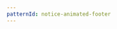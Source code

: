 ```yaml
---
patternId: notice-animated-footer
---
```


<!DOCTYPE html>
<html lang="en">
<head>
    <meta charset="utf-8">
    <meta name="viewport" content="width=device-width, initial-scale=1">
    <title>Animated Footer Demo</title>
    <style>
        body {
            overscroll-behavior-y: none;
            font-family: system-ui;
            padding: 2em;
        }
        .banner {
            animation: slideIn 1000ms ease-in-out;
            position: fixed;
            left: 0;
            bottom: 0;
            right: 0;
            padding: 1rem;
            background-color: yellow;
            box-shadow: 0px 0px 10px rgba(0,0,0,0.2);
        }
        @keyframes slideIn {
            from {
                transform: translateY(100vh)
            }

            to {
                transform: translateY(0vh)
            }
        }
        .close-button {
            background: transparent;
            border: none;
            padding: 1em;
            font-size: 1em;
            position: absolute;
            right: 0;
            top: 0;
            cursor: pointer;
        }
    </style>
</head>

<body>
    <div id="banner" class="banner">
        <button id="close-button" class="close-button" aria-label="close" tabindex="0">✕</button>
        <div>
            <h1>Notice</h1>
            Lorem ipsum dolor sit amet.
        </div>
    </div>
    <script>
        document.getElementById("close-button").onclick = () => {
            document.getElementById("banner").style = "display: none";
        }
    </script>
    <div class="filler">
        <h1>Animated Footer</h1>
        <p>
            Lorem ipsum dolor sit amet, consectetur adipiscing elit, sed do eiusmod tempor incididunt ut labore et
            dolore magna aliqua. Maecenas volutpat blandit aliquam etiam erat velit. Integer eget aliquet nibh praesent.
            Sit
            amet mattis vulputate enim nulla. Faucibus nisl tincidunt eget nullam non. Sem fringilla ut morbi tincidunt
            augue. Sed id semper risus in hendrerit gravida rutrum quisque non. Blandit aliquam etiam erat velit
            scelerisque
            in dictum non consectetur. Et ultrices neque ornare aenean euismod. Dignissim sodales ut eu sem integer
            vitae
            justo. Justo eget magna fermentum iaculis eu non diam phasellus.
        </p>

        <p>
            Tortor condimentum lacinia quis vel eros donec ac odio tempor. Mi in nulla posuere sollicitudin aliquam
            ultrices
            sagittis orci. Est ullamcorper eget nulla facilisi etiam. Fames ac turpis egestas integer eget aliquet nibh
            praesent. Mollis nunc sed id semper risus in. Nisi porta lorem mollis aliquam ut porttitor. Faucibus nisl
            tincidunt eget nullam non nisi est sit amet. Tristique senectus et netus et malesuada fames ac turpis. Eu mi
            bibendum neque egestas congue. Urna et pharetra pharetra massa massa ultricies mi quis hendrerit. Feugiat in
            ante metus dictum at tempor commodo ullamcorper a. Sed risus pretium quam vulputate dignissim.
        </p>

        <p>
            Vulputate dignissim suspendisse in est. Purus gravida quis blandit turpis cursus. Netus et malesuada fames
            ac
            turpis. Feugiat in fermentum posuere urna nec tincidunt praesent. In ante metus dictum at. Congue mauris
            rhoncus
            aenean vel. Tempor id eu nisl nunc mi ipsum faucibus vitae aliquet. Tellus mauris a diam maecenas sed enim.
            Diam
            quam nulla porttitor massa id neque aliquam vestibulum morbi. Magna fermentum iaculis eu non diam phasellus
            vestibulum. Egestas maecenas pharetra convallis posuere morbi leo urna molestie. Magna eget est lorem ipsum
            dolor sit amet. Arcu cursus vitae congue mauris rhoncus aenean vel elit.
        </p>

        <p>
            Sit amet massa vitae tortor condimentum lacinia quis vel eros. Quis vel eros donec ac odio tempor. Augue
            neque
            gravida in fermentum et sollicitudin. Fermentum iaculis eu non diam phasellus vestibulum. Justo laoreet sit
            amet
            cursus sit amet dictum sit amet. Dui nunc mattis enim ut tellus elementum sagittis vitae. Id leo in vitae
            turpis
            massa. Pretium fusce id velit ut tortor pretium. Et malesuada fames ac turpis egestas. Eget duis at tellus
            at
            urna condimentum. Dolor sit amet consectetur adipiscing. Diam vel quam elementum pulvinar etiam non. Tempus
            egestas sed sed risus pretium quam vulputate dignissim. Libero enim sed faucibus turpis in eu mi bibendum.
            Morbi
            tristique senectus et netus et malesuada fames ac.
        </p>

        <p>
            In egestas erat imperdiet sed euismod nisi porta lorem mollis. Nulla posuere sollicitudin aliquam ultrices.
            Elit
            sed vulputate mi sit amet mauris commodo. Viverra adipiscing at in tellus integer. Laoreet sit amet cursus
            sit
            amet dictum. Nulla porttitor massa id neque aliquam vestibulum. Parturient montes nascetur ridiculus mus
            mauris
            vitae ultricies leo integer. In tellus integer feugiat scelerisque varius morbi enim nunc. Bibendum arcu
            vitae
            elementum curabitur vitae. Arcu cursus vitae congue mauris rhoncus aenean. Massa ultricies mi quis
            hendrerit.
            Ornare suspendisse sed nisi lacus. Justo eget magna fermentum iaculis eu. Viverra vitae congue eu consequat
            ac.
            Vulputate dignissim suspendisse in est ante in. Integer feugiat scelerisque varius morbi enim nunc.
        </p>

        <p>
            Pellentesque nec nam aliquam sem et tortor consequat. Augue eget arcu dictum varius duis at. Duis ut diam
            quam
            nulla porttitor massa id neque. Sed blandit libero volutpat sed cras ornare arcu dui. Eu augue ut lectus
            arcu
            bibendum at. Viverra suspendisse potenti nullam ac. Elementum nisi quis eleifend quam adipiscing vitae proin
            sagittis. Rutrum tellus pellentesque eu tincidunt tortor. Pellentesque sit amet porttitor eget dolor. Nulla
            aliquet porttitor lacus luctus accumsan tortor posuere ac ut. Fermentum leo vel orci porta non pulvinar.
            Enim
            blandit volutpat maecenas volutpat. Elit at imperdiet dui accumsan sit amet nulla. Erat imperdiet sed
            euismod
            nisi porta. In eu mi bibendum neque egestas congue quisque egestas diam. Auctor eu augue ut lectus arcu
            bibendum
            at varius vel.
        </p>

        <p>
            Tortor pretium viverra suspendisse potenti nullam ac tortor vitae purus. Tristique et egestas quis ipsum
            suspendisse ultrices. Lectus quam id leo in vitae turpis massa sed. Erat pellentesque adipiscing commodo
            elit at
            imperdiet dui accumsan. Et malesuada fames ac turpis egestas integer eget. Odio facilisis mauris sit amet
            massa
            vitae tortor condimentum. Tortor pretium viverra suspendisse potenti nullam ac. Tempus urna et pharetra
            pharetra. Ut lectus arcu bibendum at varius vel pharetra vel turpis. Ut etiam sit amet nisl purus in.
        </p>

        <p>
            Venenatis urna cursus eget nunc scelerisque viverra. Varius duis at consectetur lorem donec massa. Arcu
            dictum
            varius duis at consectetur lorem. Vivamus arcu felis bibendum ut tristique et egestas. Faucibus pulvinar
            elementum integer enim. Tristique senectus et netus et malesuada. Nulla aliquet enim tortor at auctor urna
            nunc
            id cursus. Fames ac turpis egestas sed tempus urna et pharetra. Enim praesent elementum facilisis leo vel
            fringilla est. Mauris in aliquam sem fringilla ut morbi tincidunt augue interdum. Duis at consectetur lorem
            donec massa sapien faucibus et. Neque convallis a cras semper auctor.
        </p>

        <p>
            Pulvinar elementum integer enim neque volutpat ac tincidunt. Elit sed vulputate mi sit amet mauris commodo.
            Massa tincidunt nunc pulvinar sapien et. Non sodales neque sodales ut etiam. Nunc id cursus metus aliquam
            eleifend mi in nulla. Nec sagittis aliquam malesuada bibendum. Tincidunt id aliquet risus feugiat in ante
            metus
            dictum. Ultricies lacus sed turpis tincidunt id aliquet. Nulla facilisi etiam dignissim diam quis enim
            lobortis
            scelerisque fermentum. Rhoncus est pellentesque elit ullamcorper dignissim cras tincidunt. Suspendisse in
            est
            ante in nibh. Enim ut sem viverra aliquet eget. Mauris sit amet massa vitae tortor. Lobortis elementum nibh
            tellus molestie nunc non blandit massa enim. Tortor dignissim convallis aenean et tortor at risus.
            Scelerisque
            eleifend donec pretium vulputate sapien nec. Pellentesque habitant morbi tristique senectus et netus et.
            Tincidunt nunc pulvinar sapien et ligula ullamcorper malesuada. Tortor id aliquet lectus proin. Ultricies mi
            eget mauris pharetra et ultrices neque.
        </p>

        <p>
            Bibendum enim facilisis gravida neque. Purus non enim praesent elementum facilisis leo. Sed egestas egestas
            fringilla phasellus faucibus scelerisque eleifend donec. Rutrum quisque non tellus orci ac auctor augue. Leo
            in
            vitae turpis massa sed. Non quam lacus suspendisse faucibus interdum. Eu volutpat odio facilisis mauris sit.
            Vitae semper quis lectus nulla. Viverra justo nec ultrices dui sapien. Diam sit amet nisl suscipit
            adipiscing
            bibendum est ultricies integer. Nisl rhoncus mattis rhoncus urna.
        </p>

        <p>
            Lorem ipsum dolor sit amet, consectetur adipiscing elit, sed do eiusmod tempor incididunt ut labore et
            dolore magna aliqua. Maecenas volutpat blandit aliquam etiam erat velit. Integer eget aliquet nibh praesent.
            Sit
            amet mattis vulputate enim nulla. Faucibus nisl tincidunt eget nullam non. Sem fringilla ut morbi tincidunt
            augue. Sed id semper risus in hendrerit gravida rutrum quisque non. Blandit aliquam etiam erat velit
            scelerisque
            in dictum non consectetur. Et ultrices neque ornare aenean euismod. Dignissim sodales ut eu sem integer
            vitae
            justo. Justo eget magna fermentum iaculis eu non diam phasellus.
        </p>

        <p>
            Tortor condimentum lacinia quis vel eros donec ac odio tempor. Mi in nulla posuere sollicitudin aliquam
            ultrices
            sagittis orci. Est ullamcorper eget nulla facilisi etiam. Fames ac turpis egestas integer eget aliquet nibh
            praesent. Mollis nunc sed id semper risus in. Nisi porta lorem mollis aliquam ut porttitor. Faucibus nisl
            tincidunt eget nullam non nisi est sit amet. Tristique senectus et netus et malesuada fames ac turpis. Eu mi
            bibendum neque egestas congue. Urna et pharetra pharetra massa massa ultricies mi quis hendrerit. Feugiat in
            ante metus dictum at tempor commodo ullamcorper a. Sed risus pretium quam vulputate dignissim.
        </p>

        <p>
            Vulputate dignissim suspendisse in est. Purus gravida quis blandit turpis cursus. Netus et malesuada fames
            ac
            turpis. Feugiat in fermentum posuere urna nec tincidunt praesent. In ante metus dictum at. Congue mauris
            rhoncus
            aenean vel. Tempor id eu nisl nunc mi ipsum faucibus vitae aliquet. Tellus mauris a diam maecenas sed enim.
            Diam
            quam nulla porttitor massa id neque aliquam vestibulum morbi. Magna fermentum iaculis eu non diam phasellus
            vestibulum. Egestas maecenas pharetra convallis posuere morbi leo urna molestie. Magna eget est lorem ipsum
            dolor sit amet. Arcu cursus vitae congue mauris rhoncus aenean vel elit.
        </p>

        <p>
            Sit amet massa vitae tortor condimentum lacinia quis vel eros. Quis vel eros donec ac odio tempor. Augue
            neque
            gravida in fermentum et sollicitudin. Fermentum iaculis eu non diam phasellus vestibulum. Justo laoreet sit
            amet
            cursus sit amet dictum sit amet. Dui nunc mattis enim ut tellus elementum sagittis vitae. Id leo in vitae
            turpis
            massa. Pretium fusce id velit ut tortor pretium. Et malesuada fames ac turpis egestas. Eget duis at tellus
            at
            urna condimentum. Dolor sit amet consectetur adipiscing. Diam vel quam elementum pulvinar etiam non. Tempus
            egestas sed sed risus pretium quam vulputate dignissim. Libero enim sed faucibus turpis in eu mi bibendum.
            Morbi
            tristique senectus et netus et malesuada fames ac.
        </p>

        <p>
            In egestas erat imperdiet sed euismod nisi porta lorem mollis. Nulla posuere sollicitudin aliquam ultrices.
            Elit
            sed vulputate mi sit amet mauris commodo. Viverra adipiscing at in tellus integer. Laoreet sit amet cursus
            sit
            amet dictum. Nulla porttitor massa id neque aliquam vestibulum. Parturient montes nascetur ridiculus mus
            mauris
            vitae ultricies leo integer. In tellus integer feugiat scelerisque varius morbi enim nunc. Bibendum arcu
            vitae
            elementum curabitur vitae. Arcu cursus vitae congue mauris rhoncus aenean. Massa ultricies mi quis
            hendrerit.
            Ornare suspendisse sed nisi lacus. Justo eget magna fermentum iaculis eu. Viverra vitae congue eu consequat
            ac.
            Vulputate dignissim suspendisse in est ante in. Integer feugiat scelerisque varius morbi enim nunc.
        </p>

        <p>
            Pellentesque nec nam aliquam sem et tortor consequat. Augue eget arcu dictum varius duis at. Duis ut diam
            quam
            nulla porttitor massa id neque. Sed blandit libero volutpat sed cras ornare arcu dui. Eu augue ut lectus
            arcu
            bibendum at. Viverra suspendisse potenti nullam ac. Elementum nisi quis eleifend quam adipiscing vitae proin
            sagittis. Rutrum tellus pellentesque eu tincidunt tortor. Pellentesque sit amet porttitor eget dolor. Nulla
            aliquet porttitor lacus luctus accumsan tortor posuere ac ut. Fermentum leo vel orci porta non pulvinar.
            Enim
            blandit volutpat maecenas volutpat. Elit at imperdiet dui accumsan sit amet nulla. Erat imperdiet sed
            euismod
            nisi porta. In eu mi bibendum neque egestas congue quisque egestas diam. Auctor eu augue ut lectus arcu
            bibendum
            at varius vel.
        </p>

        <p>
            Tortor pretium viverra suspendisse potenti nullam ac tortor vitae purus. Tristique et egestas quis ipsum
            suspendisse ultrices. Lectus quam id leo in vitae turpis massa sed. Erat pellentesque adipiscing commodo
            elit at
            imperdiet dui accumsan. Et malesuada fames ac turpis egestas integer eget. Odio facilisis mauris sit amet
            massa
            vitae tortor condimentum. Tortor pretium viverra suspendisse potenti nullam ac. Tempus urna et pharetra
            pharetra. Ut lectus arcu bibendum at varius vel pharetra vel turpis. Ut etiam sit amet nisl purus in.
        </p>

        <p>
            Venenatis urna cursus eget nunc scelerisque viverra. Varius duis at consectetur lorem donec massa. Arcu
            dictum
            varius duis at consectetur lorem. Vivamus arcu felis bibendum ut tristique et egestas. Faucibus pulvinar
            elementum integer enim. Tristique senectus et netus et malesuada. Nulla aliquet enim tortor at auctor urna
            nunc
            id cursus. Fames ac turpis egestas sed tempus urna et pharetra. Enim praesent elementum facilisis leo vel
            fringilla est. Mauris in aliquam sem fringilla ut morbi tincidunt augue interdum. Duis at consectetur lorem
            donec massa sapien faucibus et. Neque convallis a cras semper auctor.
        </p>

        <p>
            Pulvinar elementum integer enim neque volutpat ac tincidunt. Elit sed vulputate mi sit amet mauris commodo.
            Massa tincidunt nunc pulvinar sapien et. Non sodales neque sodales ut etiam. Nunc id cursus metus aliquam
            eleifend mi in nulla. Nec sagittis aliquam malesuada bibendum. Tincidunt id aliquet risus feugiat in ante
            metus
            dictum. Ultricies lacus sed turpis tincidunt id aliquet. Nulla facilisi etiam dignissim diam quis enim
            lobortis
            scelerisque fermentum. Rhoncus est pellentesque elit ullamcorper dignissim cras tincidunt. Suspendisse in
            est
            ante in nibh. Enim ut sem viverra aliquet eget. Mauris sit amet massa vitae tortor. Lobortis elementum nibh
            tellus molestie nunc non blandit massa enim. Tortor dignissim convallis aenean et tortor at risus.
            Scelerisque
            eleifend donec pretium vulputate sapien nec. Pellentesque habitant morbi tristique senectus et netus et.
            Tincidunt nunc pulvinar sapien et ligula ullamcorper malesuada. Tortor id aliquet lectus proin. Ultricies mi
            eget mauris pharetra et ultrices neque.
        </p>

        <p>
            Bibendum enim facilisis gravida neque. Purus non enim praesent elementum facilisis leo. Sed egestas egestas
            fringilla phasellus faucibus scelerisque eleifend donec. Rutrum quisque non tellus orci ac auctor augue. Leo
            in
            vitae turpis massa sed. Non quam lacus suspendisse faucibus interdum. Eu volutpat odio facilisis mauris sit.
            Vitae semper quis lectus nulla. Viverra justo nec ultrices dui sapien. Diam sit amet nisl suscipit
            adipiscing
            bibendum est ultricies integer. Nisl rhoncus mattis rhoncus urna.
        </p>
    </div>
</body>
